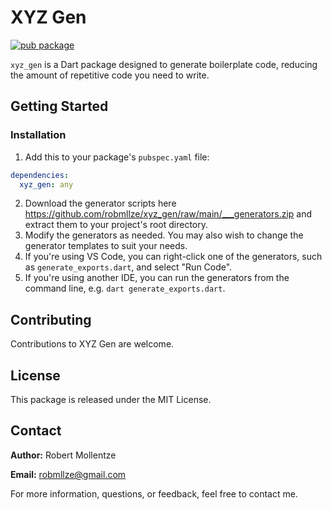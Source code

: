 # XYZ Gen

[![pub package](https://img.shields.io/pub/v/xyz_pod.svg)](https://pub.dev/packages/xyz_gen)

`xyz_gen` is a Dart package designed to generate boilerplate code, reducing the amount of repetitive code you need to write.

## Getting Started

### Installation

1. Add this to your package's `pubspec.yaml` file:

```yaml
dependencies:
  xyz_gen: any
```

2. Download the generator scripts here https://github.com/robmllze/xyz_gen/raw/main/___generators.zip and extract them to your project's root directory.
3. Modify the generators as needed. You may also wish to change the generator templates to suit your needs.
4. If you're using VS Code, you can right-click one of the generators, such as `generate_exports.dart`, and select "Run Code".
5. If you're using another IDE, you can run the generators from the command line, e.g. `dart generate_exports.dart`.

## Contributing

Contributions to XYZ Gen are welcome.

## License

This package is released under the MIT License.

## Contact

**Author:** Robert Mollentze

**Email:** robmllze@gmail.com

For more information, questions, or feedback, feel free to contact me.
